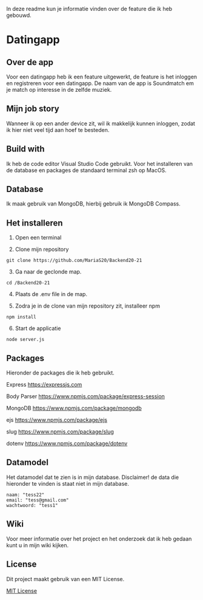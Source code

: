 In deze readme kun je informatie vinden over de feature die ik heb gebouwd.

# Datingapp

## Over de app
Voor een datingapp heb ik een feature uitgewerkt, de feature is het inloggen en registreren voor een datingapp. De naam van de app is Soundmatch em je match op interesse in de zelfde muziek.  

## Mijn job story
Wanneer ik op een ander device zit, wil ik makkelijk kunnen inloggen, zodat ik hier niet veel tijd aan hoef te besteden.

## Build with
Ik heb de code editor Visual Studio Code gebruikt. Voor het installeren van de database en packages de standaard terminal zsh op MacOS.

## Database
Ik maak gebruik van MongoDB, hierbij gebruik ik MongoDB Compass. 

## Het installeren 

1. Open een terminal

2. Clone mijn repository 
```
git clone https://github.com/MariaS20/Backend20-21 
```
3. Ga naar de geclonde map. 
```
cd /Backend20-21
```
4. Plaats de .env file in de map.

5. Zodra je in de clone van mijn repository zit, installeer npm 
```
npm install
```

6. Start de applicatie
```
node server.js
```

## Packages
Hieronder de packages die ik heb gebruikt.

Express     https://expressjs.com

Body Parser https://www.npmjs.com/package/express-session

MongoDB     https://www.npmjs.com/package/mongodb

ejs         https://www.npmjs.com/package/ejs

slug        https://www.npmjs.com/package/slug

dotenv      https://www.npmjs.com/package/dotenv


## Datamodel
Het datamodel dat te zien is in mijn database. Disclaimer! de data die hieronder te vinden is staat niet in mijn database.

```
naam: "tess22"
email: "tess@gmail.com"
wachtwoord: "tess1"
```

## Wiki
Voor meer informatie over het project en het onderzoek dat ik heb gedaan kunt u in mijn wiki kijken. 


## License
Dit project maakt gebruik van een MIT License. 

[MIT License](https://github.com/MariaS20/Backend20-21/blob/master/LICENSE.md)

